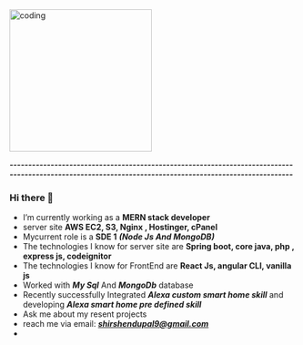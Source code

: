 <span data-target="animated-image.imageContainer">
            <img data-target="animated-image.replacedImage" alt="coding" class="AnimatedImagePlayer-animatedImage" src="https://d6f6d0kpz0gyr.cloudfront.net/uploads/images-archive/Blog/Gifs/coding.gif" width="250" style="display: block; opacity: 1;">
          <canvas class="AnimatedImagePlayer-stillImage" aria-hidden="true" width="250" height="250"></canvas></span>
          
          

***--------------------------------------------------------------------------------------------------------------------------------------------------------***
### Hi there 👋

- I’m currently working as a **MERN stack developer**
- server site **AWS EC2, S3, Nginx , Hostinger, cPanel**
- Mycurrent role is a **SDE 1** ***(Node Js And MongoDB)***
- The technologies I know for server site are **Spring boot, core java, php , express js, codeignitor**
- The technologies I know for FrontEnd are **React Js, angular CLI, vanilla js**
- Worked with ***My Sql*** And ***MongoDb*** database
- Recently successfully Integrated ***Alexa custom smart home skill*** and developing  ***Alexa smart home pre defined skill***
- Ask me about my resent projects
- reach me via email: ***shirshendupal9@gmail.com***
- 


 <div style = "text-align:center;">
        <img src="https://github-readme-streak-stats.herokuapp.com/?user=Shirshendu-Pal&theme=tokyonight&hide_border=true" alt="" srcset="">
  </div>
